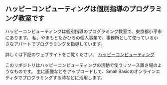 ## ハッピーコンピューティングは個別指導のプログラミング教室です

ハッピーコンピューティングは個別指導のプログラミング教室で、東京都小平市にあります。
私、やまもとたかひろの個人事業で、事務所として使っている小さなアパートでプログラミングを指導しています。

詳しくは下記のウェブサイトをご覧ください。
[ハッピーコンピューティング](https://www.happycomputing.jp "ハッピーコンピューティング")

このリポジトリはハッピーコンピューティングの活動で使うリソース置き場のようなものです。
主に画像などをアップロードして、Small Basicのオンラインエディタでプログラミングする時などに活用します。

